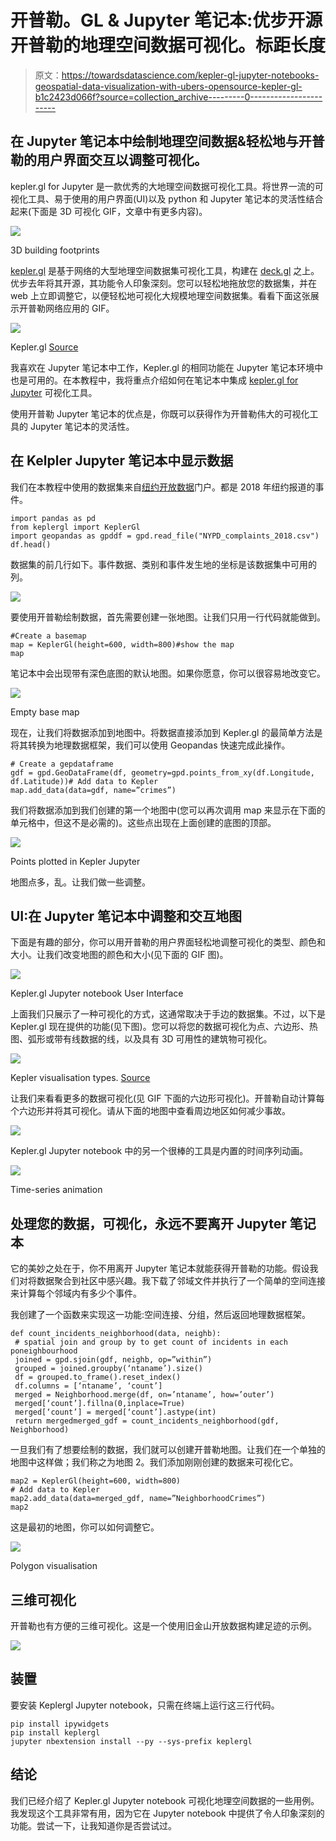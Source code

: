 # 开普勒。GL & Jupyter 笔记本:优步开源开普勒的地理空间数据可视化。标距长度

> 原文：<https://towardsdatascience.com/kepler-gl-jupyter-notebooks-geospatial-data-visualization-with-ubers-opensource-kepler-gl-b1c2423d066f?source=collection_archive---------0----------------------->

## 在 Jupyter 笔记本中绘制地理空间数据&轻松地与开普勒的用户界面交互以调整可视化。

kepler.gl for Jupyter 是一款优秀的大地理空间数据可视化工具。将世界一流的可视化工具、易于使用的用户界面(UI)以及 python 和 Jupyter 笔记本的灵活性结合起来(下面是 3D 可视化 GIF，文章中有更多内容)。

![](img/4d1f43ab25767a4b8bc16afd0a0825b0.png)

3D building footprints

[kepler.gl](https://kepler.gl/) 是基于网络的大型地理空间数据集可视化工具，构建在 [deck.gl](http://deck.gl/) 之上。优步去年将其开源，其功能令人印象深刻。您可以轻松地拖放您的数据集，并在 web 上立即调整它，以便轻松地可视化大规模地理空间数据集。看看下面这张展示开普勒网络应用的 GIF。

![](img/6c05f07056ee5018c59d0d6623ee0f13.png)

Kepler.gl [Source](http://kepler.gl)

我喜欢在 Jupyter 笔记本中工作，Kepler.gl 的相同功能在 Jupyter 笔记本环境中也是可用的。在本教程中，我将重点介绍如何在笔记本中集成 [kepler.gl for Jupyter](https://github.com/keplergl/kepler.gl/blob/master/docs/keplergl-jupyter/user-guide.md) 可视化工具。

使用开普勒 Jupyter 笔记本的优点是，你既可以获得作为开普勒伟大的可视化工具的 Jupyter 笔记本的灵活性。

## 在 Kelpler Jupyter 笔记本中显示数据

我们在本教程中使用的数据集来自[纽约开放数据](https://opendata.cityofnewyork.us/)门户。都是 2018 年纽约报道的事件。

```
import pandas as pd
from keplergl import KeplerGl
import geopandas as gpddf = gpd.read_file("NYPD_complaints_2018.csv")
df.head()
```

数据集的前几行如下。事件数据、类别和事件发生地的坐标是该数据集中可用的列。

![](img/410f08ac2566f120c8179b2101af766e.png)

要使用开普勒绘制数据，首先需要创建一张地图。让我们只用一行代码就能做到。

```
#Create a basemap 
map = KeplerGl(height=600, width=800)#show the map
map
```

笔记本中会出现带有深色底图的默认地图。如果你愿意，你可以很容易地改变它。

![](img/555d925f7fc6c84012849b06d0501468.png)

Empty base map

现在，让我们将数据添加到地图中。将数据直接添加到 Kepler.gl 的最简单方法是将其转换为地理数据框架，我们可以使用 Geopandas 快速完成此操作。

```
# Create a gepdataframe
gdf = gpd.GeoDataFrame(df, geometry=gpd.points_from_xy(df.Longitude, df.Latitude))# Add data to Kepler
map.add_data(data=gdf, name=”crimes”)
```

我们将数据添加到我们创建的第一个地图中(您可以再次调用 map 来显示在下面的单元格中，但这不是必需的)。这些点出现在上面创建的底图的顶部。

![](img/25184be589f61a5969927d5bd8c9fa24.png)

Points plotted in Kepler Jupyter

地图点多，乱。让我们做一些调整。

## UI:在 Jupyter 笔记本中调整和交互地图

下面是有趣的部分，你可以用开普勒的用户界面轻松地调整可视化的类型、颜色和大小。让我们改变地图的颜色和大小(见下面的 GIF 图)。

![](img/69afacfb8f5dfcb67ede4b155088e409.png)

Kepler.gl Jupyter notebook User Interface

上面我们只展示了一种可视化的方式，这通常取决于手边的数据集。不过，以下是 Kepler.gl 现在提供的功能(见下图)。您可以将您的数据可视化为点、六边形、热图、弧形或带有线数据的线，以及具有 3D 可用性的建筑物可视化。

![](img/0bcf92dd43f05beb96c8994ae1771382.png)

Kepler visualisation types. [Source](https://kepler.gl/)

让我们来看看更多的数据可视化(见 GIF 下面的六边形可视化)。开普勒自动计算每个六边形并将其可视化。请从下面的地图中查看周边地区如何减少事故。

![](img/35ea933ef76ea7ca752a31941fbdf139.png)

Kepler.gl Jupyter notebook 中的另一个很棒的工具是内置的时间序列动画。

![](img/c79e64b6f47d7f507d3a41b5492bd4b8.png)

Time-series animation

## 处理您的数据，可视化，永远不要离开 Jupyter 笔记本

它的美妙之处在于，你不用离开 Jupyter 笔记本就能获得开普勒的功能。假设我们对将数据聚合到社区中感兴趣。我下载了邻域文件并执行了一个简单的空间连接来计算每个邻域内有多少个事件。

我创建了一个函数来实现这一功能:空间连接、分组，然后返回地理数据框架。

```
def count_incidents_neighborhood(data, neighb):
 # spatial join and group by to get count of incidents in each poneighbourhood 
 joined = gpd.sjoin(gdf, neighb, op=”within”)
 grouped = joined.groupby(‘ntaname’).size()
 df = grouped.to_frame().reset_index()
 df.columns = [‘ntaname’, ‘count’]
 merged = Neighborhood.merge(df, on=’ntaname’, how=’outer’)
 merged[‘count’].fillna(0,inplace=True)
 merged[‘count’] = merged[‘count’].astype(int)
 return mergedmerged_gdf = count_incidents_neighborhood(gdf, Neighborhood)
```

一旦我们有了想要绘制的数据，我们就可以创建开普勒地图。让我们在一个单独的地图中这样做；我们称之为地图 2。我们添加刚刚创建的数据来可视化它。

```
map2 = KeplerGl(height=600, width=800)
# Add data to Kepler
map2.add_data(data=merged_gdf, name=”NeighborhoodCrimes”)
map2
```

这是最初的地图，你可以如何调整它。

![](img/76b72425b9b7a3a37cf51b5c1467cd6a.png)

Polygon visualisation

## 三维可视化

开普勒也有方便的三维可视化。这是一个使用旧金山开放数据构建足迹的示例。

![](img/4d1f43ab25767a4b8bc16afd0a0825b0.png)

## 装置

要安装 Keplergl Jupyter notebook，只需在终端上运行这三行代码。

```
pip install ipywidgets
pip install keplergl
jupyter nbextension install --py --sys-prefix keplergl
```

## 结论

我们已经介绍了 Kepler.gl Jupyter notebook 可视化地理空间数据的一些用例。我发现这个工具非常有用，因为它在 Jupyter notebook 中提供了令人印象深刻的功能。尝试一下，让我知道你是否尝试过。